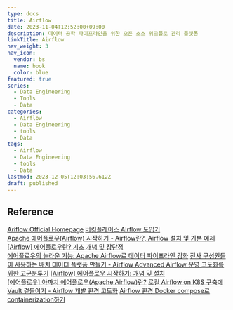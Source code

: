 ```yaml
---
type: docs
title: Airflow
date: 2023-11-04T12:52:00+09:00
description: 데이터 공학 파이프라인을 위한 오픈 소스 워크플로 관리 플랫폼
linkTitle: Airflow
nav_weight: 3
nav_icon:
  vendor: bs
  name: book
  color: blue
featured: true
series:
  - Data Engineering
  - Tools
  - Data
categories:
  - Airflow
  - Data Engineering
  - tools
  - Data
tags:
  - Airflow
  - Data Engineering
  - tools
  - Data
lastmod: 2023-12-05T12:03:56.612Z
draft: published
---
```


## Reference

[Ariflow Official Homepage](https://airflow.apache.org/)
[버킷플레이스 Airflow 도입기](https://www.bucketplace.com/post/2021-04-13-%EB%B2%84%ED%82%B7%ED%94%8C%EB%A0%88%EC%9D%B4%EC%8A%A4-airflow-%EB%8F%84%EC%9E%85%EA%B8%B0/)  
[Apache 에어플로우(Airflow) 시작하기 - Airflow란?, Airflow 설치 및 기본 예제](https://lsjsj92.tistory.com/631)  
[[Airflow] 에어플로우란? 기초 개념 및 장단점](https://velog.io/@sophi_e/Airflow-%EA%B8%B0%EC%B4%88-%EA%B0%9C%EB%85%90-%EB%B0%8F-%EC%9E%A5%EB%8B%A8%EC%A0%90)  
[에어플로우의 놀라운 기능: Apache Airflow로 데이터 파이프라인 강화](https://techscene.tistory.com/entry/%EC%97%90%EC%96%B4%ED%94%8C%EB%A1%9C%EC%9A%B0-Apache-Airflow-%EB%8D%B0%EC%9D%B4%ED%84%B0-%ED%8C%8C%EC%9D%B4%ED%94%84%EB%9D%BC%EC%9D%B8)
[전사 구성원들이 사용하는 배치 데이터 플랫폼 만들기 - Airflow Advanced Airflow 운영 고도화를 위한 고군분투기](https://tech.socarcorp.kr/data/2022/11/09/advanced-airflow-for-databiz.html)
[[Airflow] 에어플로우 시작하기: 개념 및 설치](https://data-engineer-tech.tistory.com/30)  
[[에어플로우] 아파치 에어플로우(Apache Airflow)란?](https://6mini.github.io/data%20engineering/2021/12/29/airflow/)
[로컬 Airflow on K8S 구축에 Vault 곁들이기 - Airflow 개발 환경 고도화](https://blog.doctor-cha.com/buliding-local-airflow-and-apply-vault)
[Airflow 환경 Docker compose로 containerization하기](https://medium.com/naver-place-dev/airflow-%ED%99%98%EA%B2%BD-docker-compose%EB%A1%9C-containerization%ED%95%98%EA%B8%B0-4770addae789)
